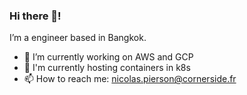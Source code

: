 ### Hi there 👋!

I’m a engineer based in Bangkok.

- 🔭 I’m currently working on AWS and GCP
- 🏢 I'm currently hosting containers in k8s
- 📫 How to reach me: nicolas.pierson@cornerside.fr
